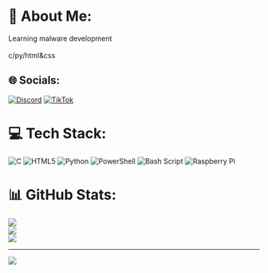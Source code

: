 # 💫 About Me:
Learning malware development<br><br>c/py/html&css


## 🌐 Socials:
[![Discord](https://img.shields.io/badge/Discord-%237289DA.svg?logo=discord&logoColor=white)](https://discord.gg/828183247853846549) [![TikTok](https://img.shields.io/badge/TikTok-%23000000.svg?logo=TikTok&logoColor=white)](https://tiktok.com/@malwareo) 

# 💻 Tech Stack:
![C](https://img.shields.io/badge/c-%2300599C.svg?style=for-the-badge&logo=c&logoColor=white) ![HTML5](https://img.shields.io/badge/html5-%23E34F26.svg?style=for-the-badge&logo=html5&logoColor=white) ![Python](https://img.shields.io/badge/python-3670A0?style=for-the-badge&logo=python&logoColor=ffdd54) ![PowerShell](https://img.shields.io/badge/PowerShell-%235391FE.svg?style=for-the-badge&logo=powershell&logoColor=white) ![Bash Script](https://img.shields.io/badge/bash_script-%23121011.svg?style=for-the-badge&logo=gnu-bash&logoColor=white) ![Raspberry Pi](https://img.shields.io/badge/-Raspberry_Pi-C51A4A?style=for-the-badge&logo=Raspberry-Pi)
# 📊 GitHub Stats:
![](https://github-readme-stats.vercel.app/api?username=malo&theme=dark&hide_border=false&include_all_commits=false&count_private=false)<br/>
![](https://nirzak-streak-stats.vercel.app/?user=malo&theme=dark&hide_border=false)<br/>
![](https://github-readme-stats.vercel.app/api/top-langs/?username=malo&theme=dark&hide_border=false&include_all_commits=false&count_private=false&layout=compact)

---
[![](https://visitcount.itsvg.in/api?id=malo&icon=0&color=0)](https://visitcount.itsvg.in)

<!-- Proudly created with GPRM ( https://gprm.itsvg.in ) -->
